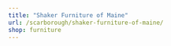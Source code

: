 ```yaml
---
title: "Shaker Furniture of Maine"
url: /scarborough/shaker-furniture-of-maine/
shop: furniture
---
```

